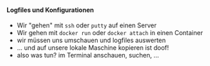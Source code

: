 #### Logfiles und Konfigurationen

- Wir "gehen" mit `ssh` oder `putty` auf einen Server
- Wir gehen mit `docker run` oder `docker attach` in einen Container
- wir müssen uns umschauen und logfiles auswerten
- ... und auf unsere lokale Maschine kopieren ist doof!
- also was tun? <span class="fragment red">im Terminal anschauen, suchen, ...</span>
